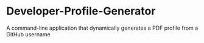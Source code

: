 # Developer-Profile-Generator
A command-line application that dynamically generates a PDF profile from a GitHub username
